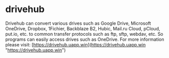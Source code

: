 # drivehub
Drivehub can convert various drives such as Google Drive, Microsoft OneDrive, Dropbox, 1Fichier, Backblaze B2, Hubic, Mail.ru Cloud, pCloud, put.io, etc. to common transfer protocols such as ftp, sftp, webdav, etc. So programs can easily access drives such as OneDrive.
For more information please visit: [https://drivehub.uapp.win](https://drivehub.uapp.win "https://drivehub.uapp.win")
